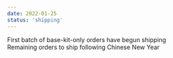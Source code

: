 ```yaml
---
date: 2022-01-25
status: 'shipping'
---
```


First batch of base-kit-only orders have begun shipping  
Remaining orders to ship following Chinese New Year